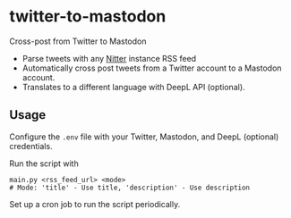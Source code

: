 # twitter-to-mastodon

 Cross-post from Twitter to Mastodon

- Parse tweets with any [Nitter](https://nitter.net/about) instance RSS feed
- Automatically cross post tweets from a Twitter account to a Mastodon account.
- Translates to a different language with DeepL API (optional).

## Usage

Configure the `.env` file with your Twitter, Mastodon, and DeepL (optional) credentials.

Run the script with

    main.py <rss_feed_url> <mode>
    # Mode: 'title' - Use title, 'description' - Use description

Set up a cron job to run the script periodically.
